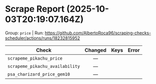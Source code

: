 # Scrape Report (2025-10-03T20:19:07.164Z)

Group: `price`  |  Run: https://github.com/AlbertoRoca96/scraping-checks-scheduler/actions/runs/18232815952

| Check | Changed | Keys | Error |
|---|:---:|:--|:--|
| `scrapeme_pikachu_price` | — |  |  |
| `scrapeme_pikachu_availability` | — |  |  |
| `psa_charizard_price_gem10` | — |  |  |
